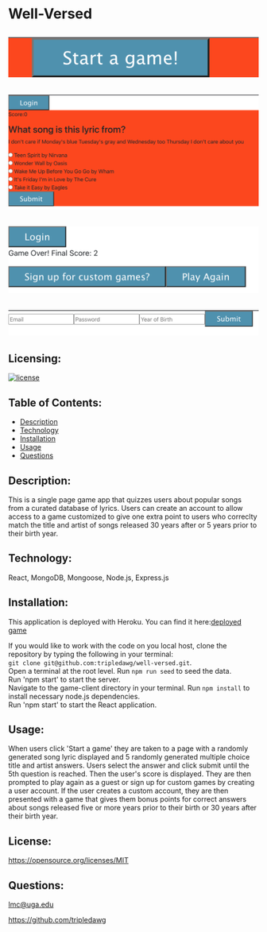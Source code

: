 # Well-Versed
  ## ![start button](wvStart.png) 
  ## ![screenshot](wvs1.png) 
  ## ![screenshot](wvs2.png) 
  ## ![screenshot](wvs3.png) 

  ## Licensing:
  [![license](https://img.shields.io/badge/license-MIT-blue)](https://shields.io)
  ## Table of Contents: 
  - [Description](#description)
  - [Technology](#technology)
  - [Installation](#installation)
  - [Usage](#usage)
  - [Questions](#questions)

  ## Description:
  This is a single page game app that quizzes users about popular songs from a curated database of lyrics.  Users can create an account to allow access to a game customized to give one extra point to users who correclty match the title and artist of songs released 30 years after or 5 years prior to their birth year.   
  ## Technology:
  React, MongoDB, Mongoose, Node.js, Express.js
  ## Installation: 
  This application is deployed with Heroku. You can find it here:[deployed game](https://well-versed-game.herokuapp.com/)

  If you would like to work with the code on you local host, clone the repository by typing the following in your terminal: 	
  `git clone git@github.com:tripledawg/well-versed.git`.  
  Open a terminal at the root level. 
  Run `npm run seed` to seed the data.  
  Run 'npm start' to start the server.   
  Navigate to the game-client directory in your terminal. 
  Run `npm install` to install necessary node.js dependencies.  
  Run 'npm start' to start the React application. 
  ## Usage: 
  When users click 'Start a game' they are taken to a page with a randomly generated song lyric displayed and 5 randomly generated multiple choice title and artist answers. Users select the answer and click submit until the 5th question is reached.  Then the user's score is displayed.  They are then prompted to play again as a guest or sign up for custom games by creating a user account. If the user creates a custom account, they are then presented with a game that gives them bonus points for correct answers about songs released five or more years prior to their birth or 30 years after their birth year.    
  ## License: 
  https://opensource.org/licenses/MIT 
  ## Questions: 
  lmc@uga.edu
  
  <https://github.com/tripledawg>